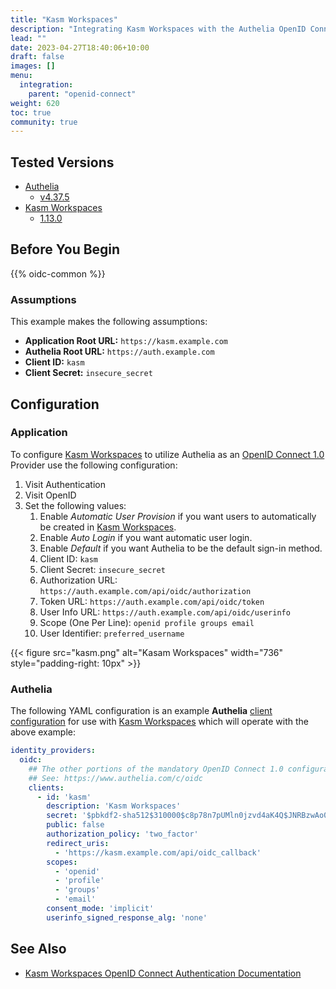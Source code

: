 ```yaml
---
title: "Kasm Workspaces"
description: "Integrating Kasm Workspaces with the Authelia OpenID Connect 1.0 Provider."
lead: ""
date: 2023-04-27T18:40:06+10:00
draft: false
images: []
menu:
  integration:
    parent: "openid-connect"
weight: 620
toc: true
community: true
---
```


## Tested Versions

* [Authelia]
  * [v4.37.5](https://github.com/authelia/authelia/releases/tag/v4.37.5)
* [Kasm Workspaces]
  * [1.13.0](https://kasmweb.com/docs/latest/release_notes/1.13.0.html)

## Before You Begin

{{% oidc-common %}}

### Assumptions

This example makes the following assumptions:

* __Application Root URL:__ `https://kasm.example.com`
* __Authelia Root URL:__ `https://auth.example.com`
* __Client ID:__ `kasm`
* __Client Secret:__ `insecure_secret`

## Configuration

### Application

To configure [Kasm Workspaces] to utilize Authelia as an [OpenID Connect 1.0] Provider use the following configuration:

1. Visit Authentication
2. Visit OpenID
3. Set the following values:
   1. Enable *Automatic User Provision* if you want users to automatically be created in [Kasm Workspaces].
   2. Enable *Auto Login* if you want automatic user login.
   3. Enable *Default* if you want Authelia to be the default sign-in method.
   4. Client ID: `kasm`
   5. Client Secret: `insecure_secret`
   6. Authorization URL: `https://auth.example.com/api/oidc/authorization`
   7. Token URL: `https://auth.example.com/api/oidc/token`
   8. User Info URL: `https://auth.example.com/api/oidc/userinfo`
   9. Scope (One Per Line): `openid profile groups email`
   10. User Identifier: `preferred_username`

{{< figure src="kasm.png" alt="Kasam Workspaces" width="736" style="padding-right: 10px" >}}

### Authelia

The following YAML configuration is an example __Authelia__
[client configuration](../../../configuration/identity-providers/openid-connect/clients.md) for use with
[Kasm Workspaces] which will operate with the above example:

```yaml
identity_providers:
  oidc:
    ## The other portions of the mandatory OpenID Connect 1.0 configuration go here.
    ## See: https://www.authelia.com/c/oidc
    clients:
      - id: 'kasm'
        description: 'Kasm Workspaces'
        secret: '$pbkdf2-sha512$310000$c8p78n7pUMln0jzvd4aK4Q$JNRBzwAo0ek5qKn50cFzzvE9RXV88h1wJn5KGiHrD0YKtZaR/nCb2CJPOsKaPK0hjf.9yHxzQGZziziccp6Yng'  # The digest of 'insecure_secret'.
        public: false
        authorization_policy: 'two_factor'
        redirect_uris:
          - 'https://kasm.example.com/api/oidc_callback'
        scopes:
          - 'openid'
          - 'profile'
          - 'groups'
          - 'email'
        consent_mode: 'implicit'
        userinfo_signed_response_alg: 'none'
```

## See Also

* [Kasm Workspaces OpenID Connect Authentication Documentation](https://kasmweb.com/docs/latest/guide/oidc.html)

[Authelia]: https://www.authelia.com
[Kasm Workspaces]: https://kasmweb.com/
[OpenID Connect 1.0]: ../../openid-connect/introduction.md

